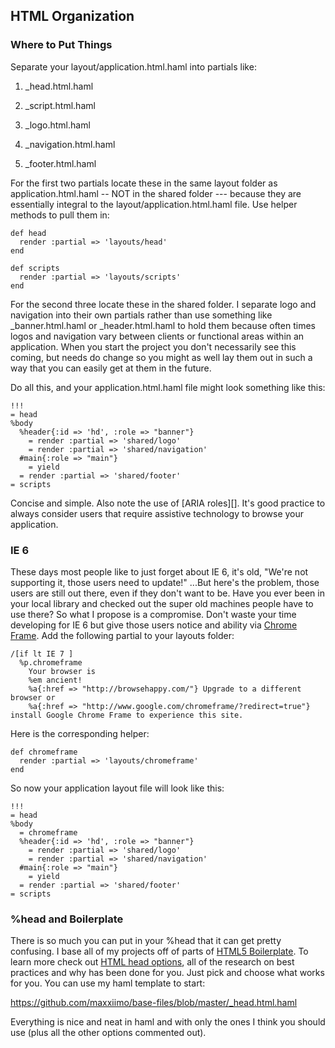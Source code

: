 HTML Organization
-----------------

### Where to Put Things

Separate your layout/application.html.haml into partials like:

1. _head.html.haml
2. _script.html.haml
    
3. _logo.html.haml
4. _navigation.html.haml
5. _footer.html.haml

For the first two partials locate these in the same layout folder as application.html.haml -- NOT in the shared folder --- because they are essentially integral to the layout/application.html.haml file. Use helper methods to pull them in:

    def head
      render :partial => 'layouts/head'
    end
    
    def scripts
      render :partial => 'layouts/scripts'
    end

For the second three locate these in the shared folder. I separate logo and navigation into their own partials rather than use something like _banner.html.haml or _header.html.haml to hold them because often times logos and navigation vary between clients or functional areas within an application. When you start  the project you don't necessarily see this coming, but needs do change so you might as well lay them out in such a way that you can easily get at them in the future.

Do all this, and your application.html.haml file might look something like this:

    !!!
    = head
    %body
      %header{:id => 'hd', :role => "banner"}
        = render :partial => 'shared/logo'
        = render :partial => 'shared/navigation'
      #main{:role => "main"}
        = yield
      = render :partial => 'shared/footer'
    = scripts

Concise and simple. Also note the use of [ARIA roles][]. It's good practice to always consider users that require assistive technology to browse your application.

### IE 6

These days most people like to just forget about IE 6, it's old, "We're not supporting it, those users need to update!" ...But here's the problem, those users are still out there, even if they don't want to be. Have you ever been in your local library and checked out the super old machines people have to use there? So what I propose is a compromise. Don't waste your time developing for IE 6 but give those users notice and ability via [Chrome Frame][]. Add the following partial to your layouts folder:

    /[if lt IE 7 ]
      %p.chromeframe
        Your browser is
        %em ancient!
        %a{:href => "http://browsehappy.com/"} Upgrade to a different browser or
        %a{:href => "http://www.google.com/chromeframe/?redirect=true"} install Google Chrome Frame to experience this site.

Here is the corresponding helper:

    def chromeframe
      render :partial => 'layouts/chromeframe'
    end

So now your application layout file will look like this:

    !!!
    = head
    %body
      = chromeframe
      %header{:id => 'hd', :role => "banner"}
        = render :partial => 'shared/logo'
        = render :partial => 'shared/navigation'
      #main{:role => "main"}
        = yield
      = render :partial => 'shared/footer'
    = scripts

### %head and Boilerplate

There is so much you can put in your %head that it can get pretty confusing. I base all of my projects off of parts of [HTML5 Boilerplate][]. To learn more check out [HTML head options][], all of the research on best practices and why has been done for you. Just pick and choose what works for you. You can use my haml template to start:

https://github.com/maxxiimo/base-files/blob/master/_head.html.haml

Everything is nice and neat in haml and with only the ones I think you should use (plus all the other options commented out).


[Chrome Frame]:         https://developers.google.com/chrome/chrome-frame/
[HTML5 Boilerplate]:    http://html5boilerplate.com/
[HTML head options]:    http://html5boilerplate.com/docs/html-head/